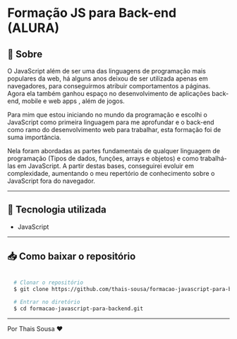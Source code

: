 # Formação JS para Back-end (ALURA)

## 📜 Sobre

O JavaScript além de ser uma das linguagens de programação mais populares da web, há alguns anos deixou de ser utilizada apenas em navegadores, para conseguirmos atribuir comportamentos a páginas. Agora ela também ganhou espaço no desenvolvimento de aplicações back-end, mobile e web apps , além de jogos.

Para mim que estou iniciando no mundo da programação e escolhi o JavaScript como primeira linguagem para me aprofundar e o back-end como ramo do desenvolvimento web para trabalhar, esta formação foi de suma importância.

Nela foram abordadas as partes fundamentais de qualquer linguagem de programação (Tipos de dados, funções, arrays e objetos) e como trabalhá-las em JavaScript.
A partir destas bases, conseguirei evoluir em complexidade, aumentando o meu repertório de conhecimento sobre o JavaScript fora do navegador. 

---
## 🚀 Tecnologia utilizada

- JavaScript

---

## 📥 Como baixar o repositório

```bash

  # Clonar o repositório
  $ git clone https://github.com/thais-sousa/formacao-javascript-para-backend.git
  
  # Entrar no diretório
  $ cd formacao-javascript-para-backend.git

 ```
---
Por Thais Sousa ❤
